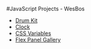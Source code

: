 #JavaScript Projects - WesBos

- [Drum Kit](https://anna-k111.github.io/javascript-30/day1-drum-kit/)
- [Clock](https://anna-k111.github.io/javascript-30/day2-clock/)
- [CSS Variables](https://anna-k111.github.io/javascript-30/day3-css-variables/)
- [Flex Panel Gallery](https://anna-k111.github.io/javascript-30/day5-flex-panel-gallery)
